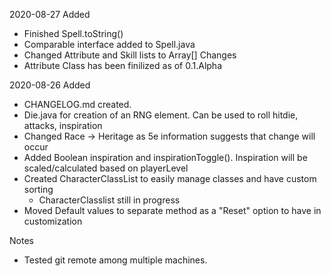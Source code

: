 2020-08-27
Added
* Finished Spell.toString()
* Comparable interface added to Spell.java
* Changed Attribute and Skill lists to Array[]
Changes
* Attribute Class has been finilized as of 0.1.Alpha







2020-08-26
Added
* CHANGELOG.md created.
* Die.java for creation of an RNG element. Can be used to roll hitdie, attacks, inspiration
* Changed Race -> Heritage as 5e information suggests that change will occur
* Added Boolean inspiration and inspirationToggle(). Inspiration will be scaled/calculated based on playerLevel
* Created CharacterClassList to easily manage classes and have custom sorting
    - CharacterClasslist still in progress
* Moved Default values to separate method as a "Reset" option to have in customization


Notes
* Tested git remote among multiple machines.